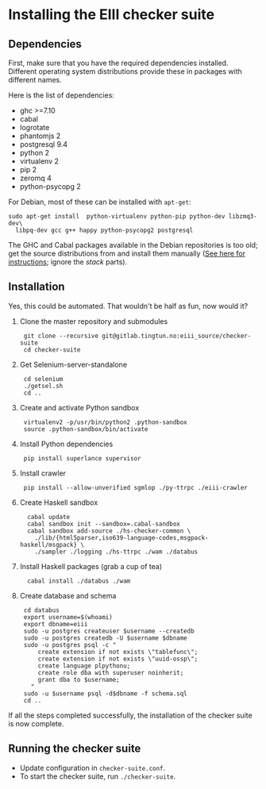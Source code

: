 # Installing the EIII checker suite

## Dependencies

First, make sure that you have the required dependencies installed. Different
operating system distributions provide these in packages with different names.

Here is the list of dependencies:
 - ghc >=7.10
 - cabal
 - logrotate
 - phantomjs 2
 - postgresql 9.4
 - python 2
 - virtualenv 2
 - pip 2
 - zeromq 4
 - python-psycopg 2

For Debian, most of these can be installed with `apt-get`:

    sudo apt-get install  python-virtualenv python-pip python-dev libzmq3-dev\
      libpq-dev gcc g++ happy python-psycopg2 postgresql


The GHC and Cabal packages available in the Debian repositories is too old; get the source
distributions from [](http://www.haskell.org/) and install them manually
([See here for instructions](https://gist.github.com/yantonov/10083524); ignore the *stack* parts).

## Installation

Yes, this could be automated. That wouldn't be half as fun, now would it?

1. Clone the master repository and submodules

        git clone --recursive git@gitlab.tingtun.no:eiii_source/checker-suite
        cd checker-suite

2. Get Selenium-server-standalone

        cd selenium
        ./getsel.sh
        cd ..

3. Create and activate Python sandbox

        virtualenv2 -p/usr/bin/python2 .python-sandbox
        source .python-sandbox/bin/activate

4. Install Python dependencies

        pip install superlance supervisor

5. Install crawler

        pip install --allow-unverified sgmlop ./py-ttrpc ./eiii-crawler

6. Create Haskell sandbox

         cabal update
         cabal sandbox init --sandbox=.cabal-sandbox
         cabal sandbox add-source ./hs-checker-common \
           ./lib/{html5parser,iso639-language-codes,msgpack-haskell/msgpack} \
           ./sampler ./logging ./hs-ttrpc ./wam ./databus

7. Install Haskell packages (grab a cup of tea)

         cabal install ./databus ./wam

8. Create database and schema

        cd databus
        export username=$(whoami)
        export dbname=eiii
        sudo -u postgres createuser $username --createdb
        sudo -u postgres createdb -U $username $dbname
        sudo -u postgres psql -c "
            create extension if not exists \"tablefunc\";
            create extension if not exists \"uuid-ossp\";
            create language plpythonu;
            create role dba with superuser noinherit;
            grant dba to $username;
          "
        sudo -u $username psql -d$dbname -f schema.sql
        cd ..

If all the steps completed successfully, the installation of the checker suite
is now complete.


## Running the checker suite

- Update configuration in `checker-suite.conf`.
- To start the checker suite, run `./checker-suite`.

